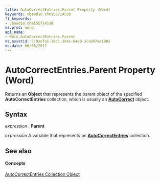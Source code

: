 ```yaml
---
title: AutoCorrectEntries.Parent Property (Word)
keywords: vbawd10.chm155714538
f1_keywords:
- vbawd10.chm155714538
ms.prod: word
api_name:
- Word.AutoCorrectEntries.Parent
ms.assetid: 5c9aefe1-18c1-1b4a-64e0-1ca047ee198a
ms.date: 06/08/2017
---
```



# AutoCorrectEntries.Parent Property (Word)

Returns an **Object** that represents the parent object of the specified **AutoCorrectEntries** collection, which is usually an **[AutoCorrect](autocorrect-object-word.md)** object.


## Syntax

 _expression_ . **Parent**

 _expression_ A variable that represents an **[AutoCorrectEntries](autocorrectentries-object-word.md)** collection.


## See also


#### Concepts


[AutoCorrectEntries Collection Object](autocorrectentries-object-word.md)

